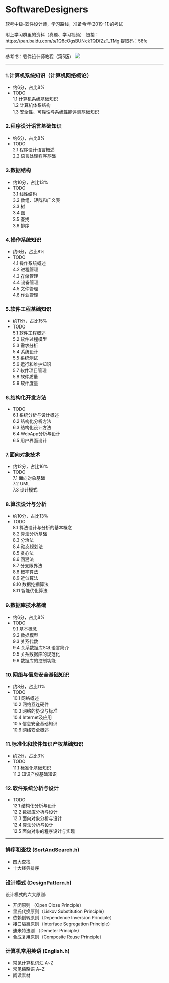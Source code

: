 # SoftwareDesigners
软考中级-软件设计师，学习路线，准备今年(2019-11)的考试

附上学习群里的资料（真题、学习视频）
链接：https://pan.baidu.com/s/1Q8cOgsBUNckTQDfZzT_TMg 
提取码：58fe 

---

参考书：软件设计师教程（第5版）
![](https://github.com/zxffffffff/SoftwareDesigners/blob/master/%E8%BD%AF%E4%BB%B6%E8%AE%BE%E8%AE%A1%E5%B8%88%E6%95%99%E7%A8%8B%EF%BC%88%E7%AC%AC5%E7%89%88%EF%BC%89.jpg)

---

### 1.计算机系统知识（计算机网络概论）
- 约6分，占比8%  
- TODO  
1.1 计算机系统基础知识  
1.2 计算机体系结构  
1.3 安全性、可靠性与系统性能评测基础知识  

### 2.程序设计语言基础知识
- 约6分，占比8%  
- TODO  
2.1 程序设计语言概述  
2.2 语言处理程序基础  

### 3.数据结构
- 约10分，占比13%  
- TODO  
3.1 线性结构  
3.2 数组、矩阵和广义表  
3.3 树  
3.4 图  
3.5 查找  
3.6 排序  

### 4.操作系统知识
- 约6分，占比8%  
- TODO  
4.1 操作系统概述  
4.2 进程管理  
4.3 存储管理  
4.4 设备管理  
4.5 文件管理  
4.6 作业管理  

### 5.软件工程基础知识
- 约11分，占比15%  
- TODO  
5.1 软件工程概述  
5.2 软件过程模型  
5.3 需求分析  
5.4 系统设计  
5.5 系统测试  
5.6 运行和维护知识  
5.7 软件项目管理  
5.8 软件质量  
5.9 软件度量  

### 6.结构化开发方法
- TODO  
6.1 系统分析与设计概述  
6.2 结构化分析方法  
6.3 结构化设计方法  
6.4 WebApp分析与设计  
6.5 用户界面设计  

### 7.面向对象技术
- 约12分，占比16%  
- TODO  
7.1 面向对象基础  
7.2 UML  
7.3 设计模式  

### 8.算法设计与分析
- 约10分，占比13%  
- TODO  
8.1 算法设计与分析的基本概念  
8.2 算法分析基础  
8.3 分治法  
8.4 动态规划法  
8.5 贪心法  
8.6 回溯法  
8.7 分支限界法  
8.8 概率算法  
8.9 近似算法  
8.10 数据挖掘算法  
8.11 智能优化算法  

### 9.数据库技术基础
- 约6分，占比8%  
- TODO  
9.1 基本概念  
9.2 数据模型  
9.3 关系代数  
9.4 关系数据库SQL语言简介  
9.5 关系数据库的规范化  
9.6 数据库的控制功能  

### 10.网络与信息安全基础知识
- 约8分，占比11%  
- TODO  
10.1 网络概述  
10.2 网络互连硬件  
10.3 网络的协议与标准  
10.4 Internet及应用  
10.5 信息安全基础知识  
10.6 网络安全概述  

### 11.标准化和软件知识产权基础知识
- 约2分，占比3%  
- TODO  
11.1 标准化基础知识  
11.2 知识产权基础知识  

### 12.软件系统分析与设计
- TODO  
12.1 结构化分析与设计  
12.2 数据库分析与设计  
12.3 面向对象分析与设计  
12.4 算法分析与设计  
12.5 面向对象的程序设计与实现  

---

### 排序和查找 (SortAndSearch.h)
- 四大查找
- 十大经典排序

### 设计模式 (DesignPattern.h)
设计模式的六大原则:
- 开闭原则    （Open Close Principle）
- 里氏代换原则（Liskov Substitution Principle）
- 依赖倒转原则（Dependence Inversion Principle）
- 接口隔离原则（Interface Segregation Principle）
- 迪米特法则  （Demeter Principle）
- 合成复用原则（Composite Reuse Principle）

### 计算机常用英语 (English.h)
- 常见计算机词汇 A~Z
- 常见缩略语 A~Z
- 阅读素材



